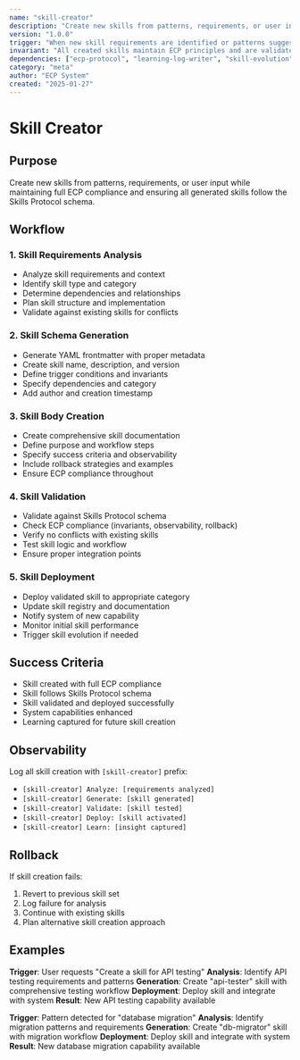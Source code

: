 ```yaml
---
name: "skill-creator"
description: "Create new skills from patterns, requirements, or user input with full ECP compliance"
version: "1.0.0"
trigger: "When new skill requirements are identified or patterns suggest skill creation"
invariant: "All created skills maintain ECP principles and are validated before deployment"
dependencies: ["ecp-protocol", "learning-log-writer", "skill-evolution"]
category: "meta"
author: "ECP System"
created: "2025-01-27"
---
```


# Skill Creator

## Purpose

Create new skills from patterns, requirements, or user input while maintaining full ECP compliance and ensuring all generated skills follow the Skills Protocol schema.

## Workflow

### 1. Skill Requirements Analysis
- Analyze skill requirements and context
- Identify skill type and category
- Determine dependencies and relationships
- Plan skill structure and implementation
- Validate against existing skills for conflicts

### 2. Skill Schema Generation
- Generate YAML frontmatter with proper metadata
- Create skill name, description, and version
- Define trigger conditions and invariants
- Specify dependencies and category
- Add author and creation timestamp

### 3. Skill Body Creation
- Create comprehensive skill documentation
- Define purpose and workflow steps
- Specify success criteria and observability
- Include rollback strategies and examples
- Ensure ECP compliance throughout

### 4. Skill Validation
- Validate against Skills Protocol schema
- Check ECP compliance (invariants, observability, rollback)
- Verify no conflicts with existing skills
- Test skill logic and workflow
- Ensure proper integration points

### 5. Skill Deployment
- Deploy validated skill to appropriate category
- Update skill registry and documentation
- Notify system of new capability
- Monitor initial skill performance
- Trigger skill evolution if needed

## Success Criteria

- Skill created with full ECP compliance
- Skill follows Skills Protocol schema
- Skill validated and deployed successfully
- System capabilities enhanced
- Learning captured for future skill creation

## Observability

Log all skill creation with `[skill-creator]` prefix:
- `[skill-creator] Analyze: [requirements analyzed]`
- `[skill-creator] Generate: [skill generated]`
- `[skill-creator] Validate: [skill tested]`
- `[skill-creator] Deploy: [skill activated]`
- `[skill-creator] Learn: [insight captured]`

## Rollback

If skill creation fails:
1. Revert to previous skill set
2. Log failure for analysis
3. Continue with existing skills
4. Plan alternative skill creation approach

## Examples

**Trigger**: User requests "Create a skill for API testing"
**Analysis**: Identify API testing requirements and patterns
**Generation**: Create "api-tester" skill with comprehensive testing workflow
**Deployment**: Deploy skill and integrate with system
**Result**: New API testing capability available

**Trigger**: Pattern detected for "database migration"
**Analysis**: Identify migration patterns and requirements
**Generation**: Create "db-migrator" skill with migration workflow
**Deployment**: Deploy skill and integrate with system
**Result**: New database migration capability available
